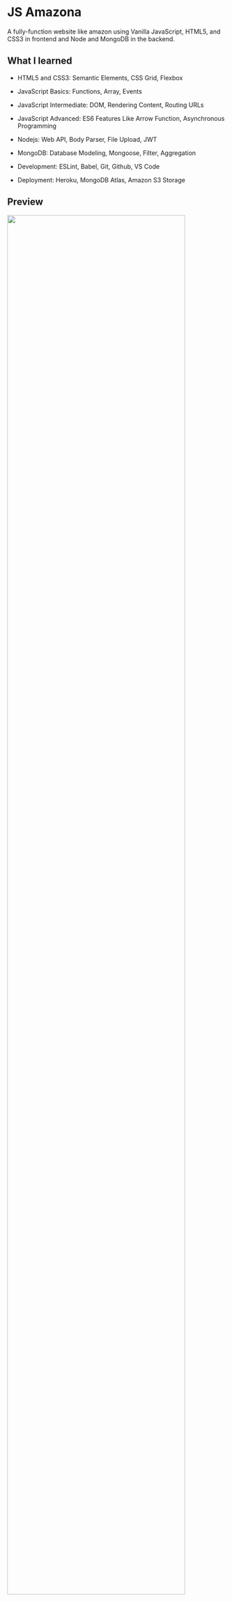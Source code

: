 # JS Amazona

A fully-function website like amazon using Vanilla JavaScript, HTML5, and CSS3 in frontend and Node and MongoDB in the backend.

## What I learned

- HTML5 and CSS3: Semantic Elements, CSS Grid, Flexbox

- JavaScript Basics: Functions, Array, Events
- JavaScript Intermediate: DOM, Rendering Content, Routing URLs
- JavaScript Advanced: ES6 Features Like Arrow Function, Asynchronous Programming
- Nodejs: Web API, Body Parser, File Upload, JWT
- MongoDB: Database Modeling, Mongoose, Filter, Aggregation
- Development: ESLint, Babel, Git, Github, VS Code
- Deployment: Heroku, MongoDB Atlas, Amazon S3 Storage

## Preview

<img src="https://user-images.githubusercontent.com/63601166/92713905-cd4a6600-f35b-11ea-973d-a37dd37fe941.png" width="90%"></img> <img src="https://user-images.githubusercontent.com/63601166/92713946-d76c6480-f35b-11ea-97ee-73b5df30a289.png" width="90%"></img> <img src="https://user-images.githubusercontent.com/63601166/92713965-dfc49f80-f35b-11ea-8857-131192be4003.png" width="90%"></img> <img src="https://user-images.githubusercontent.com/63601166/92713982-e6531700-f35b-11ea-9ff3-d20bb5cec514.png" width="90%"></img> <img src="https://user-images.githubusercontent.com/63601166/92714002-ece18e80-f35b-11ea-9d63-4bf406124147.png" width="90%"></img> <img src="https://user-images.githubusercontent.com/63601166/92714024-f3700600-f35b-11ea-8181-3fe1a7f2e6b7.png" width="90%"></img>

## Setup

https://max-jsamazona.herokuapp.com/#/

Admin Login:
admin@example.com<br />
password:
jsamazona
